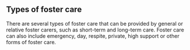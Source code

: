 ##  Types of foster care

There are several types of foster care that can be provided by general or
relative foster carers, such as short-term and long-term care. Foster care can
also include emergency, day, respite, private, high support or other forms of
foster care.
